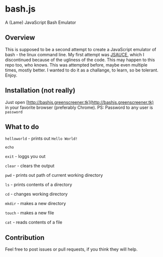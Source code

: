 # bash.js
A (Lame) JavaScript Bash Emulator
## Overview
This is supposed to be a second attempt to create a JavaScript emulator of bash - the linux command line.
My first attempt was [JSAUCE](https://github.com/Greenscreener/.jsauce), which I discontinued because of the ugliness of the code. This may happen to this repo too, who knows.
This was attempted before, maybe even multiple times, mostly better.
I wanted to do it as a challange, to learn, so be tolerant.
Enjoy.
## Installation (not really)
Just open [http://bashjs.greenscreener.tk](http://bashjs.greenscreener.tk) in your favorite browser (preferably Chrome).
PS: Password to any user is `password`
## What to do
`helloworld` - prints out `Hello World!`

`echo`

`exit` - loggs you out

`clear` - clears the output

`pwd` - prints out path of current working directory

`ls` - prints contents of a directory

`cd` - changes working directory

`mkdir` - makes a new directory

`touch` - makes a new file

`cat` - reads contents of a file

## Contribution
Feel free to post issues or pull requests, if you think they will help.

